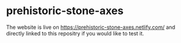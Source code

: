# prehistoric-stone-axes
The website is live on https://prehistoric-stone-axes.netlify.com/ and directly linked to this repositry if you would like to test it.

